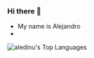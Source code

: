 
### Hi there 👋
*  My name is Alejandro
* 
![aledinu's Top Languages](https://github-readme-stats.vercel.app/api/top-langs/?username=aledinu&theme=dark&show_icons=true&hide_border=false&layout=compact)
